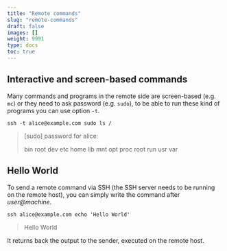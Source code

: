 ```yaml
---
title: "Remote commands"
slug: "remote-commands"
draft: false
images: []
weight: 9991
type: docs
toc: true
---
```


## Interactive and screen-based commands
Many commands and programs in the remote side are screen-based (e.g. `mc`) or they need to ask password (e.g. `sudo`), to be able to run these kind of programs you can use option `-t`.

    ssh -t alice@example.com sudo ls /

> [sudo] password for alice:
>
> bin root dev etc home lib mnt opt proc root run usr var



## Hello World
To send a remote command via SSH (the SSH server needs to be running on the remote host), you can simply write the command after _user@machine_.

    ssh alice@example.com echo 'Hello World'

> Hello World

It returns back the output to the sender, executed on the remote host.

